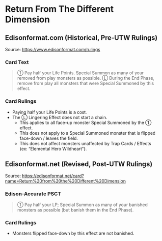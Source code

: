 # Return From The Different Dimension

## Edisonformat.com (Historical, Pre-UTW Rulings)

Source: https://www.edisonformat.com/rulings

### Card Text

> ① Pay half your Life Points. Special Summon as many of your removed from play monsters as possible. Ⓛ During the End Phase, remove from play all monsters that were Special Summoned by this effect.

### Card Rulings

*   Paying half your Life Points is a cost.
*   The Ⓛ Lingering Effect does not start a chain.
    *   This applies to all face-up monster Special Summoned by the ① effect.
    *   This does not apply to a Special Summoned monster that is flipped face-down / leaves the field.
    *   This does not affect monsters unaffected by Trap Cards / Effects (ex: “Elemental Hero Wildheart").

## Edisonformat.net (Revised, Post-UTW Rulings)

Source: https://edisonformat.net/card?name=Return%20from%20the%20Different%20Dimension

### Edison-Accurate PSCT

> ① Pay half your LP; Special Summon as many of your banished monsters as possible (but banish them in the End Phase).

### Card Rulings

*   Monsters flipped face-down by this effect are not banished.
            